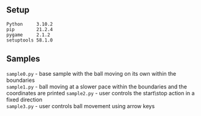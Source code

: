 ## Setup
```
Python     3.10.2
pip        21.2.4
pygame     2.1.2
setuptools 58.1.0
```

## Samples
`sample0.py` - base sample with the ball moving on its own within the boundaries  
`sample1.py` -  ball moving at a slower pace within the boundaries and the coordinates are printed
`sample2.py` - user controls the start\stop action in a fixed direction  
`sample3.py` -  user controls ball movement using arrow keys